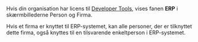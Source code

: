 <!-- markdownlint-disable-file MD041 -->
Hvis din organisation har licens til [Developer Tools][1], vises fanen **ERP** i skærmbillederne Person og Firma.

Hvis et firma er knyttet til ERP-systemet, kan alle personer, der er tilknyttet dette firma, også knyttes til en tilsvarende enkeltperson i ERP-systemet.

<!-- Referenced links -->
[1]:https://docs.superoffice.com/en/admin/license/expander-services/tool-box.html

